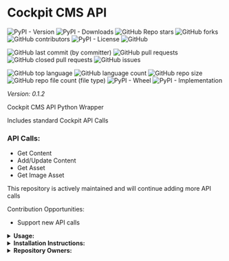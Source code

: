# Cockpit CMS API

![PyPI - Version](https://img.shields.io/pypi/v/cockpit-api)
![PyPI - Downloads](https://img.shields.io/pypi/dd/cockpit-api)
![GitHub Repo stars](https://img.shields.io/github/stars/Knuckles-Team/cockpit-api)
![GitHub forks](https://img.shields.io/github/forks/Knuckles-Team/cockpit-api)
![GitHub contributors](https://img.shields.io/github/contributors/Knuckles-Team/cockpit-api)
![PyPI - License](https://img.shields.io/pypi/l/cockpit-api)
![GitHub](https://img.shields.io/github/license/Knuckles-Team/cockpit-api)

![GitHub last commit (by committer)](https://img.shields.io/github/last-commit/Knuckles-Team/cockpit-api)
![GitHub pull requests](https://img.shields.io/github/issues-pr/Knuckles-Team/cockpit-api)
![GitHub closed pull requests](https://img.shields.io/github/issues-pr-closed/Knuckles-Team/cockpit-api)
![GitHub issues](https://img.shields.io/github/issues/Knuckles-Team/cockpit-api)

![GitHub top language](https://img.shields.io/github/languages/top/Knuckles-Team/cockpit-api)
![GitHub language count](https://img.shields.io/github/languages/count/Knuckles-Team/cockpit-api)
![GitHub repo size](https://img.shields.io/github/repo-size/Knuckles-Team/cockpit-api)
![GitHub repo file count (file type)](https://img.shields.io/github/directory-file-count/Knuckles-Team/cockpit-api)
![PyPI - Wheel](https://img.shields.io/pypi/wheel/cockpit-api)
![PyPI - Implementation](https://img.shields.io/pypi/implementation/cockpit-api)

*Version: 0.1.2*

Cockpit CMS API Python Wrapper

Includes standard Cockpit API Calls

### API Calls:
- Get Content
- Add/Update Content
- Get Asset
- Get Image Asset

This repository is actively maintained and will continue adding more API calls

Contribution Opportunities:
- Support new API calls

<details>
  <summary><b>Usage:</b></summary>

```python
#!/usr/bin/python
# coding: utf-8
import cockpit_api

token = "<TOKEN>"
api_url = "<COCKPIT API URL>"
client = cockpit_api.Api(url=api_url, token=token)

content = client.get_content(model="<COLLECTION/SINGLETON>")
print(content)
```

</details>

<details>
  <summary><b>Installation Instructions:</b></summary>

```bash
python -m pip install cockpit-api
```

</details>

<details>
  <summary><b>Repository Owners:</b></summary>


<img width="100%" height="180em" src="https://github-readme-stats.vercel.app/api?username=Knucklessg1&show_icons=true&hide_border=true&&count_private=true&include_all_commits=true" />

![GitHub followers](https://img.shields.io/github/followers/Knucklessg1)
![GitHub User's stars](https://img.shields.io/github/stars/Knucklessg1)
</details>
